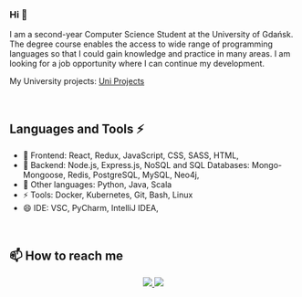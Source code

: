 

<h3> Hi  👋 </h3>

I am a second-year Computer Science Student at the University of Gdańsk. The degree
course enables the access to wide range of programming languages so that I
could gain knowledge and practice in many areas. I am looking for a job
opportunity where I can continue my development.

My University projects: [Uni Projects](https://github.com/michalbidzinski1?tab=repositories) 

</br>

## Languages and Tools ⚡
- 💬 Frontend: React, Redux, JavaScript, CSS, SASS, HTML, 
- 🌱 Backend: Node.js, Express.js, NoSQL and SQL Databases: Mongo-Mongoose, Redis, PostgreSQL, MySQL, Neo4j,   
- 🔭 Other languages: Python, Java, Scala
- ⚡ Tools: Docker, Kubernetes, Git, Bash, Linux
- 😄 IDE: VSC, PyCharm, IntelliJ IDEA,


</br>

## 📫 How to reach me

<div align="center">
<a href="https://www.linkedin.com/in/michał-bidziński-6b8919236/">
    <img src="https://img.shields.io/badge/LinkedIn-0077B5?style=for-the-badge&logo=linkedin&logoColor=white"/>
<a/>
<a href="mailto:michalbidzinski12@gmail.com">
    <img src="https://img.shields.io/badge/Gmail-D14836?style=for-the-badge&logo=gmail&logoColor=white"/>
<a/>
</div>
<!--
**michalbidzinski1/michalbidzinski1** is a ✨ _special_ ✨ repository because its `README.md` (this file) appears on your GitHub profile.

Here are some ideas to get you started:

- 🔭 I’m currently working on ...
- 🌱 I’m currently learning ...
- 👯 I’m looking to collaborate on ...
- 🤔 I’m looking for help with ...
- 💬 Ask me about ...
- 📫 How to reach me: ...
- 😄 Pronouns: ...
- ⚡ Fun fact: ...
-->
